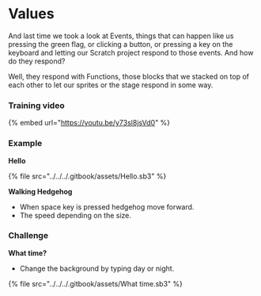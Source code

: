 # Values

And last time we took a look at Events, things that can happen like us pressing the green flag, or clicking a button, or pressing a key on the keyboard and letting our Scratch project respond to those events. And how do they respond?

Well, they respond with Functions, those blocks that we stacked on top of each other to let our sprites or the stage respond in some way.

### Training video

{% embed url="https://youtu.be/y73sl8jsVd0" %}

### Example

**Hello**&#x20;

{% file src="../../../.gitbook/assets/Hello.sb3" %}

**Walking Hedgehog**

* When space key is pressed hedgehog move forward.
* The speed depending on the size.

### Challenge

**What time?**

* Change the background by typing day or night.

{% file src="../../../.gitbook/assets/What time.sb3" %}

